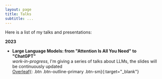 ```yaml
---
layout: page
title: Talks
subtitle: ...
---
```


Here is a list of my talks and presentations:

**2023**

- **Large Language Models: from "Attention Is All You Need" to "ChatGPT"**   
  *work-in-progress*, I'm giving a series of talks about LLMs, the slides will be continuously updated  
  [Overleaf](https://www.overleaf.com/read/rvwwvvwmxvyc){: .btn .btn-outline-primary .btn-sm}{:target="_blank"}
